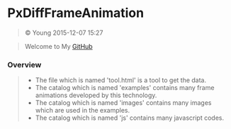# PxDiffFrameAnimation

> &copy; Young 2015-12-07 15:27

> Welcome to My [GitHub](https://github.com/newbieYoung)

### Overview

> + The file which is named 'tool.html' is a tool to get the data.
> + The catalog which is named 'examples' contains many frame animations developed by this technology.
> + The catalog which is named 'images' contains many images which are used in the examples.
> + The catalog which is named 'js' contains many javascript codes.

